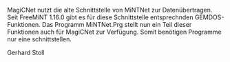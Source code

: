 MagiCNet nutzt die alte Schnittstelle von MiNTNet zur Datenübertragen.
Seit FreeMiNT 1.16.0 gibt es für diese Schnittstelle entsprechnden GEMDOS-
Funktionen.
Das Programm MiNTNet.Prg stellt nun ein Teil dieser Funktionen auch für 
MagiCNet zur Verfügung. Somit benötigen Programme nur eine schnittstellen.


Gerhard Stoll